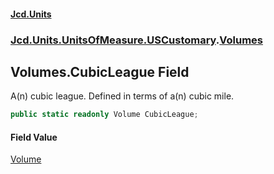 #### [Jcd.Units](index.md 'index')
### [Jcd.Units.UnitsOfMeasure.USCustomary](Jcd.Units.UnitsOfMeasure.USCustomary.md 'Jcd.Units.UnitsOfMeasure.USCustomary').[Volumes](Jcd.Units.UnitsOfMeasure.USCustomary.Volumes.md 'Jcd.Units.UnitsOfMeasure.USCustomary.Volumes')

## Volumes.CubicLeague Field

A(n) cubic league. Defined in terms of a(n) cubic mile.

```csharp
public static readonly Volume CubicLeague;
```

#### Field Value
[Volume](Jcd.Units.UnitTypes.Volume.md 'Jcd.Units.UnitTypes.Volume')